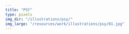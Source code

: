 ```yaml
---
title: "PSY"
type: pixels
img_dir: "/illustrations/psy/"
img_large: "/resources/work/illustrations/psy/01.jpg"
---
```

